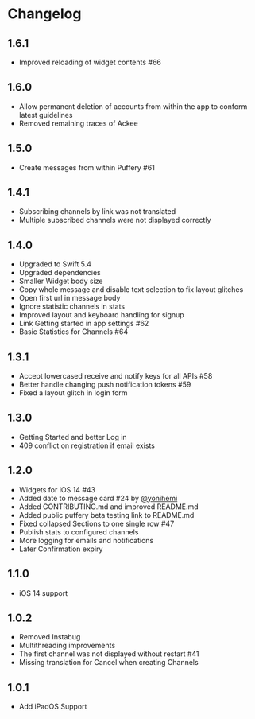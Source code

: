 # Changelog

## 1.6.1

- Improved reloading of widget contents #66

## 1.6.0

- Allow permanent deletion of accounts from within the app to conform latest guidelines
- Removed remaining traces of Ackee

## 1.5.0

- Create messages from within Puffery #61

## 1.4.1

- Subscribing channels by link was not translated
- Multiple subscribed channels were not displayed correctly

## 1.4.0

- Upgraded to Swift 5.4
- Upgraded dependencies
- Smaller Widget body size
- Copy whole message and disable text selection to fix layout glitches
- Open first url in message body
- Ignore statistic channels in stats
- Improved layout and keyboard handling for signup
- Link Getting started in app settings #62
- Basic Statistics for Channels #64

## 1.3.1

- Accept lowercased receive and notify keys for all APIs #58
- Better handle changing push notification tokens #59
- Fixed a layout glitch in login form

## 1.3.0

- Getting Started and better Log in
- 409 conflict on registration if email exists

## 1.2.0

- Widgets for iOS 14 #43
- Added date to message card #24 by [@yonihemi](https://github.com/yonihemi)
- Added CONTRIBUTING.md and improved README.md
- Added public puffery beta testing link to README.md
- Fixed collapsed Sections to one single row #47
- Publish stats to configured channels
- More logging for emails and notifications
- Later Confirmation expiry

## 1.1.0

- iOS 14 support

## 1.0.2

- Removed Instabug
- Multithreading improvements
- The first channel was not displayed without restart #41
- Missing translation for Cancel when creating Channels

## 1.0.1

- Add iPadOS Support
